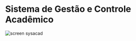 # Sistema de Gestão e Controle Acadêmico

![screen sysacad](https://user-images.githubusercontent.com/19332627/46031650-d2ab3900-c0cf-11e8-9b52-559bba21cc41.PNG)

